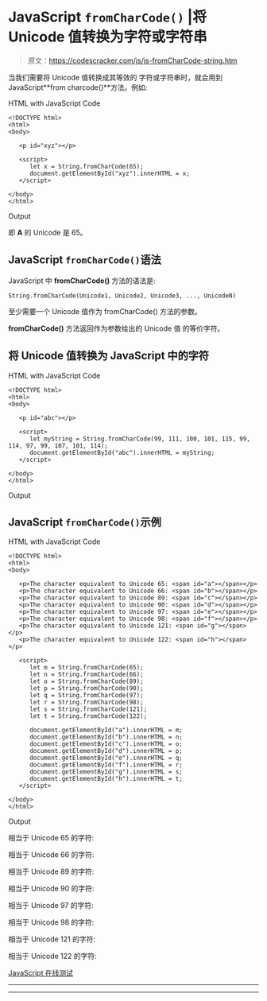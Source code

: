 # JavaScript `fromCharCode()` |将 Unicode 值转换为字符或字符串

> 原文：<https://codescracker.com/js/js-fromCharCode-string.htm>

当我们需要将 Unicode 值转换成其等效的 字符或字符串时，就会用到 JavaScript**from charcode()**方法。例如:

HTML with JavaScript Code

```
<!DOCTYPE html>
<html>
<body>

   <p id="xyz"></p>

   <script>
      let x = String.fromCharCode(65);
      document.getElementById("xyz").innerHTML = x;
   </script>

</body>
</html>
```

Output

即 **A** 的 Unicode 是 65。

## JavaScript `fromCharCode()`语法

JavaScript 中 **fromCharCode()** 方法的语法是:

```
String.fromCharCode(Unicode1, Unicode2, Unicode3, ..., UnicodeN)
```

至少需要一个 Unicode 值作为 fromCharCode() 方法的参数。

**fromCharCode()** 方法返回作为参数给出的 Unicode 值 的等价字符。

## 将 Unicode 值转换为 JavaScript 中的字符

HTML with JavaScript Code

```
<!DOCTYPE html>
<html>
<body>

   <p id="abc"></p>

   <script>
      let myString = String.fromCharCode(99, 111, 100, 101, 115, 99, 114, 97, 99, 107, 101, 114);
      document.getElementById("abc").innerHTML = myString;
   </script>

</body>
</html>
```

Output

## JavaScript `fromCharCode()`示例

HTML with JavaScript Code

```
<!DOCTYPE html>
<html>
<body>

   <p>The character equivalent to Unicode 65: <span id="a"></span></p>
   <p>The character equivalent to Unicode 66: <span id="b"></span></p>
   <p>The character equivalent to Unicode 89: <span id="c"></span></p>
   <p>The character equivalent to Unicode 90: <span id="d"></span></p>
   <p>The character equivalent to Unicode 97: <span id="e"></span></p>
   <p>The character equivalent to Unicode 98: <span id="f"></span></p>
   <p>The character equivalent to Unicode 121: <span id="g"></span></p>
   <p>The character equivalent to Unicode 122: <span id="h"></span></p>

   <script>
      let m = String.fromCharCode(65);
      let n = String.fromCharCode(66);
      let o = String.fromCharCode(89);
      let p = String.fromCharCode(90);
      let q = String.fromCharCode(97);
      let r = String.fromCharCode(98);
      let s = String.fromCharCode(121);
      let t = String.fromCharCode(122);

      document.getElementById("a").innerHTML = m;
      document.getElementById("b").innerHTML = n;
      document.getElementById("c").innerHTML = o;
      document.getElementById("d").innerHTML = p;
      document.getElementById("e").innerHTML = q;
      document.getElementById("f").innerHTML = r;
      document.getElementById("g").innerHTML = s;
      document.getElementById("h").innerHTML = t;
   </script>

</body>
</html>
```

Output

相当于 Unicode 65 的字符:

相当于 Unicode 66 的字符:

相当于 Unicode 89 的字符:

相当于 Unicode 90 的字符:

相当于 Unicode 97 的字符:

相当于 Unicode 98 的字符:

相当于 Unicode 121 的字符:

相当于 Unicode 122 的字符:

[JavaScript 在线测试](/exam/showtest.php?subid=6)

* * *

* * *